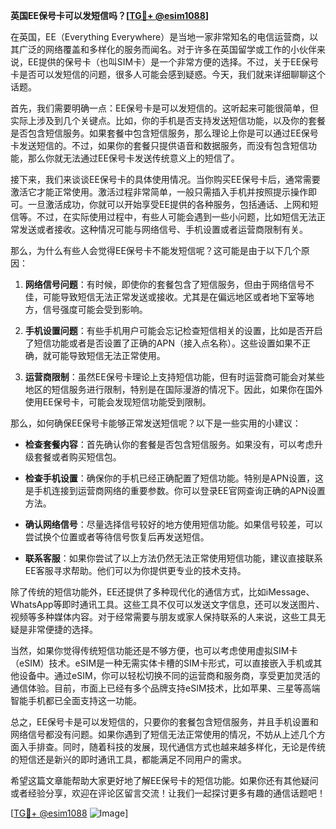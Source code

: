 **英国EE保号卡可以发短信吗？[[TG💪+ @esim1088](https://t.me/s/esim1088)]**

在英国，EE（Everything Everywhere）是当地一家非常知名的电信运营商，以其广泛的网络覆盖和多样化的服务而闻名。对于许多在英国留学或工作的小伙伴来说，EE提供的保号卡（也叫SIM卡）是一个非常方便的选择。不过，关于EE保号卡是否可以发短信的问题，很多人可能会感到疑惑。今天，我们就来详细聊聊这个话题。

首先，我们需要明确一点：EE保号卡是可以发短信的。这听起来可能很简单，但实际上涉及到几个关键点。比如，你的手机是否支持发送短信功能，以及你的套餐是否包含短信服务。如果套餐中包含短信服务，那么理论上你是可以通过EE保号卡发送短信的。不过，如果你的套餐只提供语音和数据服务，而没有包含短信功能，那么你就无法通过EE保号卡发送传统意义上的短信了。

接下来，我们来谈谈EE保号卡的具体使用情况。当你购买EE保号卡后，通常需要激活它才能正常使用。激活过程非常简单，一般只需插入手机并按照提示操作即可。一旦激活成功，你就可以开始享受EE提供的各种服务，包括通话、上网和短信等。不过，在实际使用过程中，有些人可能会遇到一些小问题，比如短信无法正常发送或者接收。这种情况可能与网络信号、手机设置或者运营商限制有关。

那么，为什么有些人会觉得EE保号卡不能发短信呢？这可能是由于以下几个原因：

1. **网络信号问题**：有时候，即使你的套餐包含了短信服务，但由于网络信号不佳，可能导致短信无法正常发送或接收。尤其是在偏远地区或者地下室等地方，信号强度可能会受到影响。
   
2. **手机设置问题**：有些手机用户可能会忘记检查短信相关的设置，比如是否开启了短信功能或者是否设置了正确的APN（接入点名称）。这些设置如果不正确，就可能导致短信无法正常使用。

3. **运营商限制**：虽然EE保号卡理论上支持短信功能，但有时运营商可能会对某些地区的短信服务进行限制，特别是在国际漫游的情况下。因此，如果你在国外使用EE保号卡，可能会发现短信功能受到限制。

那么，如何确保EE保号卡能够正常发送短信呢？以下是一些实用的小建议：

- **检查套餐内容**：首先确认你的套餐是否包含短信服务。如果没有，可以考虑升级套餐或者购买短信包。

- **检查手机设置**：确保你的手机已经正确配置了短信功能。特别是APN设置，这是手机连接到运营商网络的重要参数。你可以登录EE官网查询正确的APN设置方法。

- **确认网络信号**：尽量选择信号较好的地方使用短信功能。如果信号较差，可以尝试换个位置或者等待信号恢复后再发送短信。

- **联系客服**：如果你尝试了以上方法仍然无法正常使用短信功能，建议直接联系EE客服寻求帮助。他们可以为你提供更专业的技术支持。

除了传统的短信功能外，EE还提供了多种现代化的通信方式，比如iMessage、WhatsApp等即时通讯工具。这些工具不仅可以发送文字信息，还可以发送图片、视频等多种媒体内容。对于经常需要与朋友或家人保持联系的人来说，这些工具无疑是非常便捷的选择。

当然，如果你觉得传统短信功能还是不够方便，也可以考虑使用虚拟SIM卡（eSIM）技术。eSIM是一种无需实体卡槽的SIM卡形式，可以直接嵌入手机或其他设备中。通过eSIM，你可以轻松切换不同的运营商和服务商，享受更加灵活的通信体验。目前，市面上已经有多个品牌支持eSIM技术，比如苹果、三星等高端智能手机都已全面支持这一功能。

总之，EE保号卡是可以发短信的，只要你的套餐包含短信服务，并且手机设置和网络信号都没有问题。如果你遇到了短信无法正常使用的情况，不妨从上述几个方面入手排查。同时，随着科技的发展，现代通信方式也越来越多样化，无论是传统的短信还是新兴的即时通讯工具，都能满足不同用户的需求。

希望这篇文章能帮助大家更好地了解EE保号卡的短信功能。如果你还有其他疑问或者经验分享，欢迎在评论区留言交流！让我们一起探讨更多有趣的通信话题吧！

[[TG💪+ @esim1088](https://t.me/s/esim1088) ![Image](https://i.postimg.cc/4NQfJmqS/Snipaste-2025-05-13-00-14-12.png)]